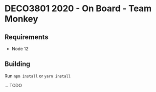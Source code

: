 # DECO3801 2020 - On Board - Team Monkey

## Requirements

-   Node 12

## Building

Run `npm install` or `yarn install`

... TODO
